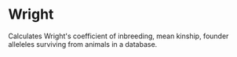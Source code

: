 # Wright
Calculates Wright's coefficient of inbreeding, mean kinship, founder alleleles surviving from animals in a database.
